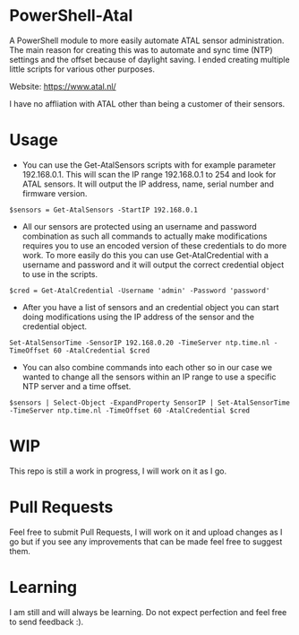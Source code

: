 # PowerShell-Atal
A PowerShell module to more easily automate ATAL sensor administration. The main reason for creating this was to automate and sync time (NTP) settings and the offset because of daylight saving. I ended creating multiple little scripts for various other purposes. 

Website: https://www.atal.nl/

I have no affliation with ATAL other than being a customer of their sensors.

# Usage
* You can use the Get-AtalSensors scripts with for example parameter 192.168.0.1. This will scan the IP range 192.168.0.1 to 254 and look for ATAL sensors. It will output the IP address, name, serial number and firmware version. 

`$sensors = Get-AtalSensors -StartIP 192.168.0.1`

* All our sensors are protected using an username and password combination as such all commands to actually make modifications requires you to use an encoded version of these credentials to do more work. To more easily do this you can use Get-AtalCredential with a username and password and it will output the correct credential object to use in the scripts.  

`$cred = Get-AtalCredential -Username 'admin' -Password 'password'`

* After you have a list of sensors and an credential object you can start doing modifications using the IP address of the sensor and the credential object.

`Set-AtalSensorTime -SensorIP 192.168.0.20 -TimeServer ntp.time.nl -TimeOffset 60 -AtalCredential $cred`

* You can also combine commands into each other so in our case we wanted to change all the sensors within an IP range to use a specific NTP server and a time offset.

`$sensors | Select-Object -ExpandProperty SensorIP | Set-AtalSensorTime -TimeServer ntp.time.nl -TimeOffset 60 -AtalCredential $cred`

# WIP
This repo is still a work in progress, I will work on it as I go. 

# Pull Requests
Feel free to submit Pull Requests, I will work on it and upload changes as I go but if you see any improvements that can be made feel free to suggest them.

# Learning
I am still and will always be learning. Do not expect perfection and feel free to send feedback :). 

